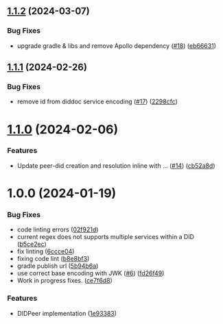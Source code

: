 ## [1.1.2](https://github.com/input-output-hk/atala-prism-didcomm-kmm/compare/v1.1.1...v1.1.2) (2024-03-07)


### Bug Fixes

* upgrade gradle & libs and remove Apollo dependency ([#18](https://github.com/input-output-hk/atala-prism-didcomm-kmm/issues/18)) ([eb66631](https://github.com/input-output-hk/atala-prism-didcomm-kmm/commit/eb66631ff95e8822048d7364c7b7ee57137ab021))

## [1.1.1](https://github.com/input-output-hk/atala-prism-didcomm-kmm/compare/v1.1.0...v1.1.1) (2024-02-26)


### Bug Fixes

* remove id from diddoc service encoding ([#17](https://github.com/input-output-hk/atala-prism-didcomm-kmm/issues/17)) ([2298cfc](https://github.com/input-output-hk/atala-prism-didcomm-kmm/commit/2298cfca9ef2b59676b52736f4491c8e539f3404))

# [1.1.0](https://github.com/input-output-hk/atala-prism-didcomm-kmm/compare/v1.0.0...v1.1.0) (2024-02-06)


### Features

* Update peer-did creation and resolution inline with … ([#14](https://github.com/input-output-hk/atala-prism-didcomm-kmm/issues/14)) ([cb52a8d](https://github.com/input-output-hk/atala-prism-didcomm-kmm/commit/cb52a8d75420f6a62315357e2a26b3b6d86d92a1))

# 1.0.0 (2024-01-19)


### Bug Fixes

* code linting errors ([02f921d](https://github.com/input-output-hk/atala-prism-didcomm-kmm/commit/02f921d667f394d1361e6f18b3b783319603dbfd))
* current regex does not supports multiple services within a DID ([b5ce2ec](https://github.com/input-output-hk/atala-prism-didcomm-kmm/commit/b5ce2ec53ea24104ef5002c4dab9e4c622de3ca7))
* fix linting ([6ccce04](https://github.com/input-output-hk/atala-prism-didcomm-kmm/commit/6ccce0494a82d1111b1bbd6c12376d8ea7ff13b8))
* fixing code lint ([b8e8bf3](https://github.com/input-output-hk/atala-prism-didcomm-kmm/commit/b8e8bf330e4a2ae7eed8612899221525424b67f1))
* gradle publish url ([5b94b6a](https://github.com/input-output-hk/atala-prism-didcomm-kmm/commit/5b94b6a512aa920278e71d46d25f8efcef6599b0))
* use correct base encoding with JWK ([#6](https://github.com/input-output-hk/atala-prism-didcomm-kmm/issues/6)) ([fd26f49](https://github.com/input-output-hk/atala-prism-didcomm-kmm/commit/fd26f49d5346c410329138318bb60b30073b227f))
* Work in progress fixes. ([ce7f6d8](https://github.com/input-output-hk/atala-prism-didcomm-kmm/commit/ce7f6d840ee6165ea2bb67aaf1d2e652907578d0))


### Features

* DIDPeer implementation ([1e93383](https://github.com/input-output-hk/atala-prism-didcomm-kmm/commit/1e93383b48d4b381c94ed26a76d74a752723646e))
